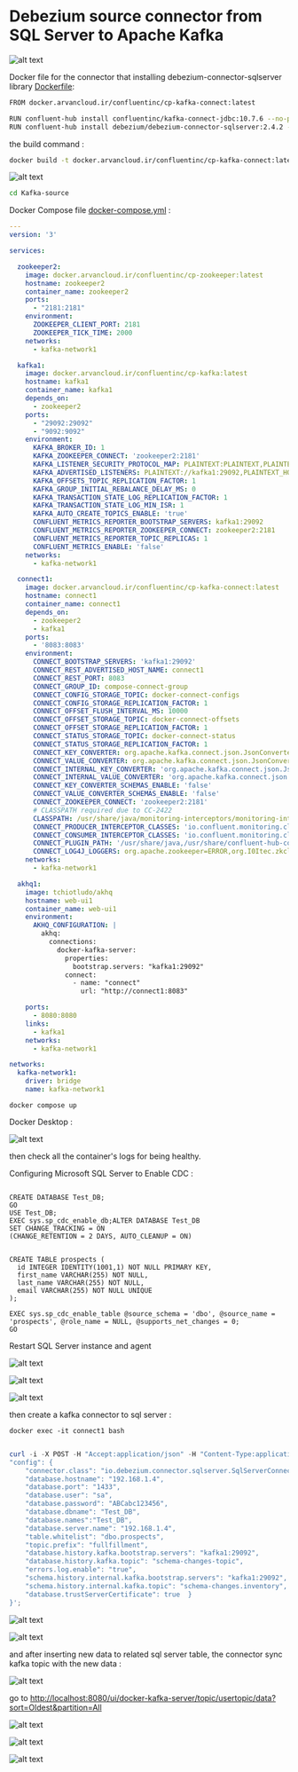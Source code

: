 # Debezium source connector from SQL Server to Apache Kafka

![alt text](https://github.com/kayvansol/kafka-source/blob/main/img/debezum.png?raw=true)

Docker file for the connector that installing debezium-connector-sqlserver library [Dockerfile](https://github.com/kayvansol/kafka-source/blob/main/Dockerfile):
```bash
FROM docker.arvancloud.ir/confluentinc/cp-kafka-connect:latest

RUN confluent-hub install confluentinc/kafka-connect-jdbc:10.7.6 --no-prompt
RUN confluent-hub install debezium/debezium-connector-sqlserver:2.4.2 --no-prompt
```

the build command :
```bash
docker build -t docker.arvancloud.ir/confluentinc/cp-kafka-connect:latest .
```

![alt text](https://raw.githubusercontent.com/kayvansol/kafka-source/main/img/kafka-connect-with_debezum.png?raw=true)

```bash
cd Kafka-source
```
Docker Compose file [docker-compose.yml](https://github.com/kayvansol/kafka-source/blob/main/docker-compose.yml) :
```yml
---
version: '3'

services:

  zookeeper2:
    image: docker.arvancloud.ir/confluentinc/cp-zookeeper:latest
    hostname: zookeeper2
    container_name: zookeeper2
    ports:
      - "2181:2181"
    environment:
      ZOOKEEPER_CLIENT_PORT: 2181
      ZOOKEEPER_TICK_TIME: 2000
    networks:
      - kafka-network1

  kafka1:
    image: docker.arvancloud.ir/confluentinc/cp-kafka:latest
    hostname: kafka1
    container_name: kafka1
    depends_on:
      - zookeeper2
    ports:
      - "29092:29092"
      - "9092:9092"
    environment:
      KAFKA_BROKER_ID: 1
      KAFKA_ZOOKEEPER_CONNECT: 'zookeeper2:2181'
      KAFKA_LISTENER_SECURITY_PROTOCOL_MAP: PLAINTEXT:PLAINTEXT,PLAINTEXT_HOST:PLAINTEXT
      KAFKA_ADVERTISED_LISTENERS: PLAINTEXT://kafka1:29092,PLAINTEXT_HOST://localhost:9092
      KAFKA_OFFSETS_TOPIC_REPLICATION_FACTOR: 1
      KAFKA_GROUP_INITIAL_REBALANCE_DELAY_MS: 0
      KAFKA_TRANSACTION_STATE_LOG_REPLICATION_FACTOR: 1
      KAFKA_TRANSACTION_STATE_LOG_MIN_ISR: 1
      KAFKA_AUTO_CREATE_TOPICS_ENABLE: 'true'
      CONFLUENT_METRICS_REPORTER_BOOTSTRAP_SERVERS: kafka1:29092
      CONFLUENT_METRICS_REPORTER_ZOOKEEPER_CONNECT: zookeeper2:2181
      CONFLUENT_METRICS_REPORTER_TOPIC_REPLICAS: 1
      CONFLUENT_METRICS_ENABLE: 'false'
    networks:
      - kafka-network1

  connect1:
    image: docker.arvancloud.ir/confluentinc/cp-kafka-connect:latest
    hostname: connect1
    container_name: connect1
    depends_on:
      - zookeeper2
      - kafka1
    ports:
      - '8083:8083'
    environment:
      CONNECT_BOOTSTRAP_SERVERS: 'kafka1:29092'
      CONNECT_REST_ADVERTISED_HOST_NAME: connect1
      CONNECT_REST_PORT: 8083
      CONNECT_GROUP_ID: compose-connect-group
      CONNECT_CONFIG_STORAGE_TOPIC: docker-connect-configs
      CONNECT_CONFIG_STORAGE_REPLICATION_FACTOR: 1
      CONNECT_OFFSET_FLUSH_INTERVAL_MS: 10000
      CONNECT_OFFSET_STORAGE_TOPIC: docker-connect-offsets
      CONNECT_OFFSET_STORAGE_REPLICATION_FACTOR: 1
      CONNECT_STATUS_STORAGE_TOPIC: docker-connect-status
      CONNECT_STATUS_STORAGE_REPLICATION_FACTOR: 1
      CONNECT_KEY_CONVERTER: org.apache.kafka.connect.json.JsonConverter
      CONNECT_VALUE_CONVERTER: org.apache.kafka.connect.json.JsonConverter
      CONNECT_INTERNAL_KEY_CONVERTER: 'org.apache.kafka.connect.json.JsonConverter'
      CONNECT_INTERNAL_VALUE_CONVERTER: 'org.apache.kafka.connect.json.JsonConverter'
      CONNECT_KEY_CONVERTER_SCHEMAS_ENABLE: 'false'
      CONNECT_VALUE_CONVERTER_SCHEMAS_ENABLE: 'false'
      CONNECT_ZOOKEEPER_CONNECT: 'zookeeper2:2181'
      # CLASSPATH required due to CC-2422
      CLASSPATH: /usr/share/java/monitoring-interceptors/monitoring-interceptors-5.4.1.jar
      CONNECT_PRODUCER_INTERCEPTOR_CLASSES: 'io.confluent.monitoring.clients.interceptor.MonitoringProducerInterceptor'
      CONNECT_CONSUMER_INTERCEPTOR_CLASSES: 'io.confluent.monitoring.clients.interceptor.MonitoringConsumerInterceptor'
      CONNECT_PLUGIN_PATH: '/usr/share/java,/usr/share/confluent-hub-components'
      CONNECT_LOG4J_LOGGERS: org.apache.zookeeper=ERROR,org.I0Itec.zkclient=ERROR,org.reflections=ERROR
    networks:
      - kafka-network1

  akhq1:
    image: tchiotludo/akhq
    hostname: web-ui1
    container_name: web-ui1
    environment:
      AKHQ_CONFIGURATION: |
        akhq:
          connections:
            docker-kafka-server:
              properties:
                bootstrap.servers: "kafka1:29092"              
              connect:
                - name: "connect"
                  url: "http://connect1:8083"

    ports:
      - 8080:8080
    links:
      - kafka1
    networks:
      - kafka-network1

networks:
  kafka-network1:
    driver: bridge
    name: kafka-network1

```
```
docker compose up
```
Docker Desktop :

![alt text](https://raw.githubusercontent.com/kayvansol/kafka-source/main/img/Containers.png?raw=true)

then check all the container's logs for being healthy.

Configuring Microsoft SQL Server to Enable CDC :
```
﻿
CREATE DATABASE Test_DB;
GO
USE Test_DB;
EXEC sys.sp_cdc_enable_db;ALTER DATABASE Test_DB
SET CHANGE_TRACKING = ON
(CHANGE_RETENTION = 2 DAYS, AUTO_CLEANUP = ON)


CREATE TABLE prospects (
  id INTEGER IDENTITY(1001,1) NOT NULL PRIMARY KEY,
  first_name VARCHAR(255) NOT NULL,
  last_name VARCHAR(255) NOT NULL,
  email VARCHAR(255) NOT NULL UNIQUE
);

EXEC sys.sp_cdc_enable_table @source_schema = 'dbo', @source_name = 'prospects', @role_name = NULL, @supports_net_changes = 0;
GO

```

Restart SQL Server instance and agent 

![alt text](https://raw.githubusercontent.com/kayvansol/kafka-source/main/img/enable-cdc.png?raw=true)

![alt text](https://raw.githubusercontent.com/kayvansol/kafka-source/main/img/cdc-tables.png?raw=true)

![alt text](https://raw.githubusercontent.com/kayvansol/kafka-source/main/img/cdc-jobs.png?raw=true)

then create a kafka connector to sql server :

```
docker exec -it connect1 bash
```

```powershell

curl -i -X POST -H "Accept:application/json" -H "Content-Type:application/json" localhost:8083/connectors -d '{ "name": "debezium-connector", 
"config": { 
    "connector.class": "io.debezium.connector.sqlserver.SqlServerConnector",
    "database.hostname": "192.168.1.4", 
    "database.port": "1433", 
    "database.user": "sa",
    "database.password": "ABCabc123456", 
    "database.dbname": "Test_DB", 
    "database.names":"Test_DB",
    "database.server.name": "192.168.1.4", 
    "table.whitelist": "dbo.prospects", 
    "topic.prefix": "fullfillment",
    "database.history.kafka.bootstrap.servers": "kafka1:29092", 
    "database.history.kafka.topic": "schema-changes-topic",
    "errors.log.enable": "true",
    "schema.history.internal.kafka.bootstrap.servers": "kafka1:29092",  
    "schema.history.internal.kafka.topic": "schema-changes.inventory",
    "database.trustServerCertificate": true  } 
}';
```
![alt text](https://raw.githubusercontent.com/kayvansol/kafka-source/main/img/connector.png?raw=true)

![alt text](https://raw.githubusercontent.com/kayvansol/kafka-source/main/img/CreatedConnector.png?raw=true)

and after inserting new data to related sql server table, the connector sync kafka topic with the new data :

![alt text](https://raw.githubusercontent.com/kayvansol/kafka-source/main/img/Insertnew.png?raw=true)

go to [http://localhost:8080/ui/docker-kafka-server/topic/usertopic/data?sort=Oldest&partition=All](http://localhost:8080/ui/docker-kafka-server/topic/usertopic/data?sort=Oldest&partition=All)

![alt text](https://raw.githubusercontent.com/kayvansol/kafka-source/main/img/topicValues.png?raw=true)

![alt text](https://raw.githubusercontent.com/kayvansol/kafka-source/main/img/topicValues2.png?raw=true)

![alt text](https://raw.githubusercontent.com/kayvansol/kafka-source/main/img/topicValues3.png?raw=true)

